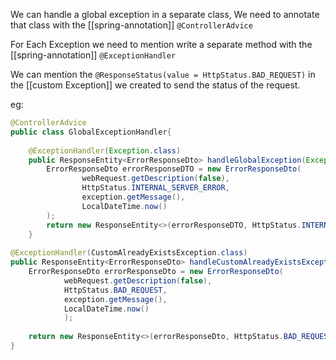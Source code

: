 We can handle a global exception in a separate class, We need to annotate that class with the 
[[spring-annotation]] `@ControllerAdvice` 

For Each Exception we need to mention write a separate method with the [[spring-annotation]] `@ExceptionHandler` 

We can mention the `@ResponseStatus(value = HttpStatus.BAD_REQUEST)` in the [[custom Exception]] we created to send the status of the request.

eg:

```java
@ControllerAdvice  
public class GlobalExceptionHandler{  
  
    @ExceptionHandler(Exception.class)  
    public ResponseEntity<ErrorResponseDto> handleGlobalException(Exception exception, WebRequest webRequest) {  
        ErrorResponseDto errorResponseDTO = new ErrorResponseDto(  
                webRequest.getDescription(false),  
                HttpStatus.INTERNAL_SERVER_ERROR,  
                exception.getMessage(),  
                LocalDateTime.now()  
        );  
        return new ResponseEntity<>(errorResponseDTO, HttpStatus.INTERNAL_SERVER_ERROR);  
    }
    
@ExceptionHandler(CustomAlreadyExistsException.class)  
public ResponseEntity<ErrorResponseDto> handleCustomAlreadyExistsException(CustomAlreadyExistsException exception, WebRequest webRequest) {  
    ErrorResponseDto errorResponseDto = new ErrorResponseDto(  
            webRequest.getDescription(false),  
            HttpStatus.BAD_REQUEST,  
            exception.getMessage(),  
            LocalDateTime.now()  
            );  
  
    return new ResponseEntity<>(errorResponseDto, HttpStatus.BAD_REQUEST);  
}
```